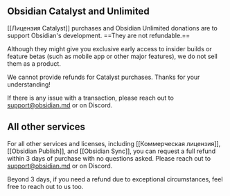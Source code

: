 ## Obsidian Catalyst and Unlimited

[[Лицензия Catalyst]] purchases and Obsidian Unlimited donations are to support Obsidian's development. ==They are not refundable.==

Although they might give you exclusive early access to insider builds or feature betas (such as mobile app or other major features), we do not sell them as a product.

We cannot provide refunds for Catalyst purchases. Thanks for your understanding!

If there is any issue with a transaction, please reach out to support@obsidian.md or on Discord.

## All other services

For all other services and licenses, including [[Коммерческая лицензия]], [[Obsidian Publish]], and [[Obsidian Sync]], you can request a full refund within 3 days of purchase with no questions asked. Please reach out to support@obsidian.md or on Discord.

Beyond 3 days, if you need a refund due to exceptional circumstances, feel free to reach out to us too.